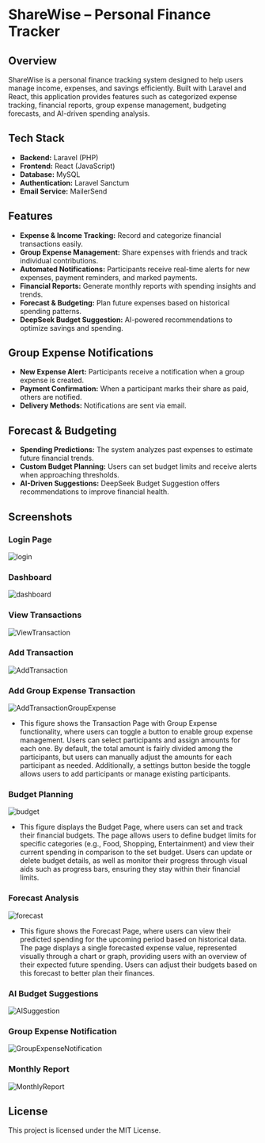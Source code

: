 # ShareWise – Personal Finance Tracker

## Overview

ShareWise is a personal finance tracking system designed to help users manage income, expenses, and savings efficiently. Built with Laravel and React, this application provides features such as categorized expense tracking, financial reports, group expense management, budgeting forecasts, and AI-driven spending analysis.

## Tech Stack

- **Backend:** Laravel (PHP)
- **Frontend:** React (JavaScript)
- **Database:** MySQL
- **Authentication:** Laravel Sanctum
- **Email Service:** MailerSend

## Features

- **Expense & Income Tracking:** Record and categorize financial transactions easily.
- **Group Expense Management:** Share expenses with friends and track individual contributions.
- **Automated Notifications:** Participants receive real-time alerts for new expenses, payment reminders, and marked payments.
- **Financial Reports:** Generate monthly reports with spending insights and trends.
- **Forecast & Budgeting:** Plan future expenses based on historical spending patterns.
- **DeepSeek Budget Suggestion:** AI-powered recommendations to optimize savings and spending.

## Group Expense Notifications

- **New Expense Alert:** Participants receive a notification when a group expense is created.
- **Payment Confirmation:** When a participant marks their share as paid, others are notified.
- **Delivery Methods:** Notifications are sent via email.

## Forecast & Budgeting

- **Spending Predictions:** The system analyzes past expenses to estimate future financial trends.
- **Custom Budget Planning:** Users can set budget limits and receive alerts when approaching thresholds.
- **AI-Driven Suggestions:** DeepSeek Budget Suggestion offers recommendations to improve financial health.

## Screenshots

### Login Page
![login](https://github.com/user-attachments/assets/4f572013-5702-4ab6-978c-d7f27fb40be4)

### Dashboard
![dashboard](https://github.com/user-attachments/assets/85c40083-900c-4c24-8c5a-c99848801176)

### View Transactions
![ViewTransaction](https://github.com/user-attachments/assets/a09aabc0-8eb6-4d3f-b087-3cdee1e9fa5b)

### Add Transaction
![AddTransaction](https://github.com/user-attachments/assets/4b57bef2-3c93-4cc2-9d9a-3bb9caae3420)

### Add Group Expense Transaction
![AddTransactionGroupExpense](https://github.com/user-attachments/assets/b3e32d47-0ff3-4eec-9a91-5daf96dfbf76)
- This figure shows the Transaction Page with Group Expense functionality, where users can toggle a button to enable group expense management. Users can select participants and assign amounts for each one. By default, the total amount is fairly divided among the participants, but users can manually adjust the amounts for each participant as needed. Additionally, a settings button beside the toggle allows users  to add participants or manage existing participants.

### Budget Planning
![budget](https://github.com/user-attachments/assets/d0f14f15-08be-48c4-9395-f90faae51c50)
- This figure displays the Budget Page, where users can set and track their financial budgets. The page allows users to define budget limits for specific categories (e.g., Food, Shopping, Entertainment) and view their current spending in comparison to the set budget. Users can update or delete budget details, as well as monitor their progress through visual aids such as  progress bars, ensuring they stay within their financial limits.

### Forecast Analysis
![forecast](https://github.com/user-attachments/assets/d02576c8-89fa-4a06-84da-628b7cb53b8f)
- This figure shows the Forecast Page, where users can view their predicted spending for the upcoming period based on historical data. The page displays a single forecasted expense value, represented visually through a chart or graph, providing users with an overview of their expected future spending. Users can adjust their budgets based on this forecast to better plan their finances.

### AI Budget Suggestions
![AISuggestion](https://github.com/user-attachments/assets/cdabac2f-d449-4e12-9f25-f37cc1ca2650)

### Group Expense Notification
![GroupExpenseNotification](https://github.com/user-attachments/assets/0241a75c-1066-4370-a2ed-02613ba0c84e)

### Monthly Report
![MonthlyReport](https://github.com/user-attachments/assets/f9d398dd-284c-4b2a-9199-d8c0879b4060)



## License

This project is licensed under the MIT License.

